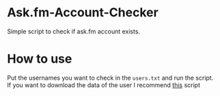 # Ask.fm-Account-Checker
Simple script to check if ask.fm account exists.

# How to use
Put the usernames you want to check in the `users.txt` and run the script.  
If you want to download the data of the user I recommend [this](https://github.com/mikosjakub/askfm-scrapper/) script
